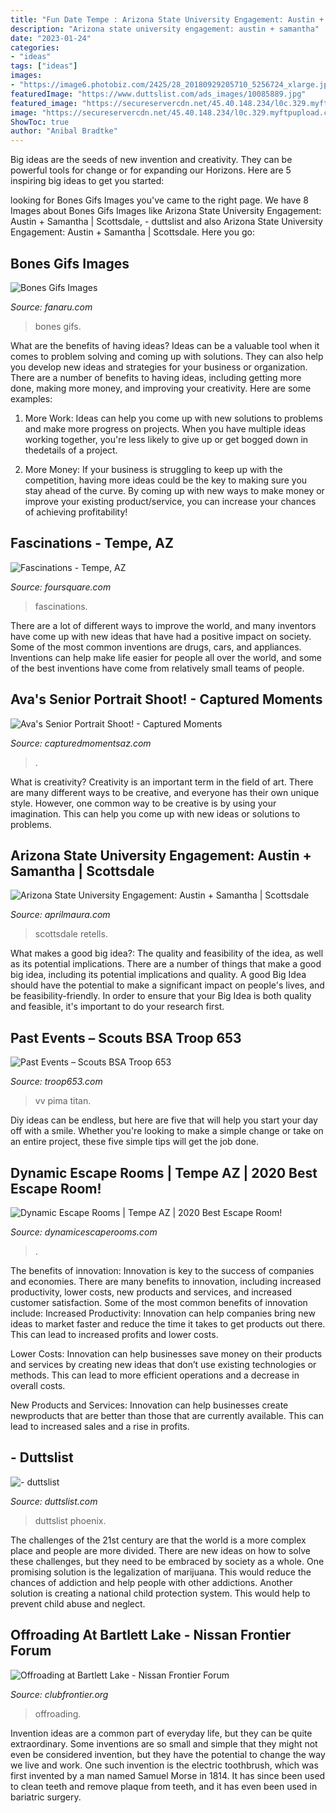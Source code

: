 ```yaml
---
title: "Fun Date Tempe : Arizona State University Engagement: Austin + Samantha"
description: "Arizona state university engagement: austin + samantha"
date: "2023-01-24"
categories:
- "ideas"
tags: ["ideas"]
images:
- "https://image6.photobiz.com/2425/28_20180929205710_5256724_xlarge.jpg"
featuredImage: "https://www.duttslist.com/ads_images/10085889.jpg"
featured_image: "https://secureservercdn.net/45.40.148.234/l0c.329.myftpupload.com/wp-content/uploads/2021/04/PXL_20210321_181334448.MP_-1-1536x1152.jpg"
image: "https://secureservercdn.net/45.40.148.234/l0c.329.myftpupload.com/wp-content/uploads/2021/04/PXL_20210321_181334448.MP_-1-1536x1152.jpg"
ShowToc: true
author: "Anibal Bradtke"
---
```



Big ideas are the seeds of new invention and creativity. They can be powerful tools for change or for expanding our Horizons. Here are 5 inspiring big ideas to get you started: 

	

		
looking for Bones Gifs Images you've came to the right page. We have 8 Images about Bones Gifs Images like Arizona State University Engagement: Austin + Samantha | Scottsdale, - duttslist and also Arizona State University Engagement: Austin + Samantha | Scottsdale. Here you go:
		
    
## Bones Gifs Images

<img loading=lazy src="http://fanaru.com/bones/image/99601-bones-make-out.gif" onerror="this.onerror=null;this.src='https://tse4.mm.bing.net/th?id=OIP.HJm7WFZlL4tz741_rZJJtQHaC7&amp;pid=15.1';" alt="Bones Gifs Images">

_Source: fanaru.com_

>bones gifs. 

	

What are the benefits of having ideas?
Ideas can be a valuable tool when it comes to problem solving and coming up with solutions. They can also help you develop new ideas and strategies for your business or organization. There are a number of benefits to having ideas, including getting more done, making more money, and improving your creativity. Here are some examples:
1. More Work: Ideas can help you come up with new solutions to problems and make more progress on projects. When you have multiple ideas working together, you're less likely to give up or get bogged down in thedetails of a project.

2. More Money: If your business is struggling to keep up with the competition, having more ideas could be the key to making sure you stay ahead of the curve. By coming up with new ways to make money or improve your existing product/service, you can increase your chances of achieving profitability!

    
## Fascinations - Tempe, AZ

<img loading=lazy src="https://fastly.4sqi.net/img/general/600x600/HMJHQM4LY0YK3KRRMPVJPBV25PISXQ30W10AHKBIQHNZNCM4.jpg" onerror="this.onerror=null;this.src='https://tse1.mm.bing.net/th?id=OIP.aiSl08lBIBoEAvExKWj-kAHaHa&amp;pid=15.1';" alt="Fascinations - Tempe, AZ">

_Source: foursquare.com_

>fascinations. 

	

There are a lot of different ways to improve the world, and many inventors have come up with new ideas that have had a positive impact on society. Some of the most common inventions are drugs, cars, and appliances. Inventions can help make life easier for people all over the world, and some of the best inventions have come from relatively small teams of people.

    
## Ava&#039;s Senior Portrait Shoot! - Captured Moments

<img loading=lazy src="https://image6.photobiz.com/2425/28_20180929205710_5256724_xlarge.jpg" onerror="this.onerror=null;this.src='https://tse1.mm.bing.net/th?id=OIP.j0fB1PqP0au768tsYzLbJgHaHa&amp;pid=15.1';" alt="Ava&#039;s Senior Portrait Shoot! - Captured Moments">

_Source: capturedmomentsaz.com_

>. 

	

What is creativity?
Creativity is an important term in the field of art. There are many different ways to be creative, and everyone has their own unique style. However, one common way to be creative is by using your imagination. This can help you come up with new ideas or solutions to problems.

    
## Arizona State University Engagement: Austin + Samantha | Scottsdale

<img loading=lazy src="http://www.aprilmaura.com/wp-content/uploads/2015/06/2015-06-22_0011.jpg" onerror="this.onerror=null;this.src='https://tse2.mm.bing.net/th?id=OIP.Up1e2slRotHJ99fBkr7CsQHaLH&amp;pid=15.1';" alt="Arizona State University Engagement: Austin + Samantha | Scottsdale">

_Source: aprilmaura.com_

>scottsdale retells. 

	

What makes a good big idea?: The quality and feasibility of the idea, as well as its potential implications.
There are a number of things that make a good big idea, including its potential implications and quality. A good Big Idea should have the potential to make a significant impact on people's lives, and be feasibility-friendly. In order to ensure that your Big Idea is both quality and feasible, it's important to do your research first.

    
## Past Events – Scouts BSA Troop 653

<img loading=lazy src="https://secureservercdn.net/45.40.148.234/l0c.329.myftpupload.com/wp-content/uploads/2021/04/PXL_20210321_181334448.MP_-1-1536x1152.jpg" onerror="this.onerror=null;this.src='https://tse2.mm.bing.net/th?id=OIP.HKcLxGTUH05BTfzUk_1--gHaFj&amp;pid=15.1';" alt="Past Events – Scouts BSA Troop 653">

_Source: troop653.com_

>vv pima titan. 

	

Diy ideas can be endless, but here are five that will help you start your day off with a smile. Whether you're looking to make a simple change or take on an entire project, these five simple tips will get the job done.

    
## Dynamic Escape Rooms | Tempe AZ | 2020 Best Escape Room!

<img loading=lazy src="https://dynamicescaperooms.com/img/back2back.jpg" onerror="this.onerror=null;this.src='https://tse3.mm.bing.net/th?id=OIP.wwmkLK97fWSXEodrJlZCHAHaKl&amp;pid=15.1';" alt="Dynamic Escape Rooms | Tempe AZ | 2020 Best Escape Room!">

_Source: dynamicescaperooms.com_

>. 

	

The benefits of innovation:
Innovation is key to the success of companies and economies. There are many benefits to innovation, including increased productivity, lower costs, new products and services, and increased customer satisfaction. Some of the most common benefits of innovation include: 
Increased Productivity: Innovation can help companies bring new ideas to market faster and reduce the time it takes to get products out there. This can lead to increased profits and lower costs. 

Lower Costs: Innovation can help businesses save money on their products and services by creating new ideas that don’t use existing technologies or methods. This can lead to more efficient operations and a decrease in overall costs. 

New Products and Services: Innovation can help businesses create newproducts that are better than those that are currently available. This can lead to increased sales and a rise in profits.

    
## - Duttslist

<img loading=lazy src="https://www.duttslist.com/ads_images/10085889.jpg" onerror="this.onerror=null;this.src='https://tse4.mm.bing.net/th?id=OIP.tgRripTh6TtDxmoMVkTyzAHaGs&amp;pid=15.1';" alt="- duttslist">

_Source: duttslist.com_

>duttslist phoenix. 

	

The challenges of the 21st century are that the world is a more complex place and people are more divided. There are new ideas on how to solve these challenges, but they need to be embraced by society as a whole. One promising solution is the legalization of marijuana. This would reduce the chances of addiction and help people with other addictions. Another solution is creating a national child protection system. This would help to prevent child abuse and neglect.

    
## Offroading At Bartlett Lake - Nissan Frontier Forum

<img loading=lazy src="https://www.clubfrontier.org/forums/attachments/f15/424d1138851287-offroading-bartlett-lake-offroading6.jpg" onerror="this.onerror=null;this.src='https://tse4.mm.bing.net/th?id=OIP.DwXJcQ9dE9y2usI3akfsMQHaE5&amp;pid=15.1';" alt="Offroading at Bartlett Lake - Nissan Frontier Forum">

_Source: clubfrontier.org_

>offroading. 

	

Invention ideas are a common part of everyday life, but they can be quite extraordinary. Some inventions are so small and simple that they might not even be considered invention, but they have the potential to change the way we live and work. One such invention is the electric toothbrush, which was first invented by a man named Samuel Morse in 1814. It has since been used to clean teeth and remove plaque from teeth, and it has even been used in bariatric surgery.

